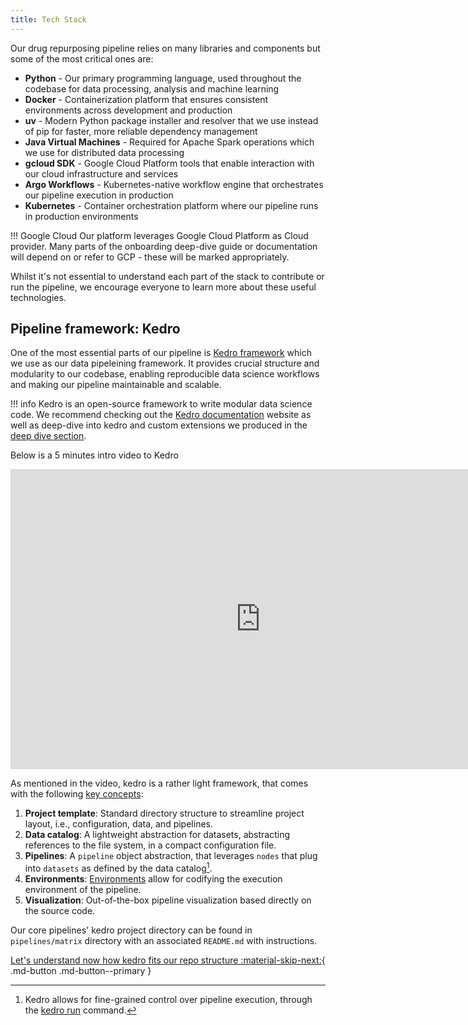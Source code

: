 ```yaml
---
title: Tech Stack
---
```

Our drug repurposing pipeline relies on many libraries and components but some of the most critical ones are:

* **Python** - Our primary programming language, used throughout the codebase for data processing, analysis and machine learning
* **Docker** - Containerization platform that ensures consistent environments across development and production
* **uv** - Modern Python package installer and resolver that we use instead of pip for faster, more reliable dependency management
* **Java Virtual Machines** - Required for Apache Spark operations which we use for distributed data processing
* **gcloud SDK** - Google Cloud Platform tools that enable interaction with our cloud infrastructure and services
* **Argo Workflows** - Kubernetes-native workflow engine that orchestrates our pipeline execution in production
* **Kubernetes** - Container orchestration platform where our pipeline runs in production environments

!!! Google Cloud
    Our platform leverages Google Cloud Platform as Cloud provider. Many parts of the onboarding deep-dive guide or documentation will depend on or refer to GCP - these will be marked appropriately.

Whilst it's not essential to understand each part of the stack to contribute or run the pipeline, we encourage everyone to learn more about these useful technologies. 

## Pipeline framework: Kedro

One of the most essential parts of our pipeline is [Kedro framework](https://kedro.org) which we use as our data pipeleining framework. It provides crucial structure and modularity to our codebase, enabling reproducible data science workflows and making our pipeline maintainable and scalable.

!!! info
    Kedro is an open-source framework to write modular data science code. We recommend
    checking out the [Kedro documentation](https://docs.kedro.org/en/stable/) website as well as deep-dive into kedro and custom extensions we produced in the [deep dive section](../deep_dive/kedro_extensions.md).
    
Below is a 5 minutes intro video to Kedro

<iframe width="800" height="480" src="https://www.youtube.com/embed/PdNkECqvI58?si=_luhLzYsI3F7dQ2w&amp;start=70" title="YouTube video player" frameborder="0" allow="accelerometer; autoplay; clipboard-write; encrypted-media; gyroscope; picture-in-picture; web-share" referrerpolicy="strict-origin-when-cross-origin" allowfullscreen></iframe>

As mentioned in the video, kedro is a rather light framework, that comes with the following [key concepts](https://docs.kedro.org/en/stable/get_started/kedro_concepts.html#):

1. __Project template__: Standard directory structure to streamline project layout, i.e., configuration, data, and pipelines.
1. __Data catalog__: A lightweight abstraction for datasets, abstracting references to the file system, in a compact configuration file.
1. __Pipelines__: A `pipeline` object abstraction, that leverages `nodes` that plug into `datasets` as defined by the data catalog[^1].
1. __Environments__: [Environments](https://docs.kedro.org/en/stable/configuration/configuration_basics.html#configuration-environments) allow for codifying the execution environment of the pipeline.
1. __Visualization__: Out-of-the-box pipeline visualization based directly on the source code.

Our core pipelines' kedro project directory can be found in `pipelines/matrix` directory with an associated `README.md` with instructions.

[^1]: Kedro allows for fine-grained control over pipeline execution, through the [kedro run](https://docs.kedro.org/en/stable/nodes_and_pipelines/run_a_pipeline.html) command.

<!--
FUTURE: Commented this out for the time being, we may want to add this back in, but need to clearly explain how we structure our catalog (pipeline centric) vs. how kedro normally does it (layers)

### Data layer convention

Data used by our pipeline is registered in the _data catalog_. To add additional structure to the catalog items, we organise our data according to the following convention:

1. __Raw__: Data as received directly from the source, no pre-processing performed.
2. __Intermediate__: Data with simple cleaning steps applied, e.g., correct typing and column names.
3. __Primary__: Golden datasets, usually obtained by merging _intermediate_ datasets.
4. __Feature__: Primary dataset enriched with features inferred from the data, e.g., enriching an `age` column given a `date-of-birth` column.
5. __Model input__: Dataset transformed for usage by a model.
6. __Models__: Materialized models, often in the form of a pickle.
7. __Model output__: Dataset containing column where model predictions are run.
8. __Reporting__: Any datasets that provide reporting, e.g., convergence plots.


!!! tip
    We name entries in our catalog according to the following format:

    `<pipeline>.<layer>.<name>`

![](../../assets/img/convention.png)

-->

[Let's understand now how kedro fits our repo structure :material-skip-next:](./repo_structure.md){ .md-button .md-button--primary }
